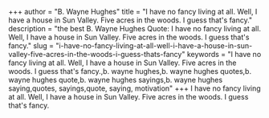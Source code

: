 +++
author = "B. Wayne Hughes"
title = "I have no fancy living at all. Well, I have a house in Sun Valley. Five acres in the woods. I guess that's fancy."
description = "the best B. Wayne Hughes Quote: I have no fancy living at all. Well, I have a house in Sun Valley. Five acres in the woods. I guess that's fancy."
slug = "i-have-no-fancy-living-at-all-well-i-have-a-house-in-sun-valley-five-acres-in-the-woods-i-guess-thats-fancy"
keywords = "I have no fancy living at all. Well, I have a house in Sun Valley. Five acres in the woods. I guess that's fancy.,b. wayne hughes,b. wayne hughes quotes,b. wayne hughes quote,b. wayne hughes sayings,b. wayne hughes saying,quotes, sayings,quote, saying, motivation"
+++
I have no fancy living at all. Well, I have a house in Sun Valley. Five acres in the woods. I guess that's fancy.
